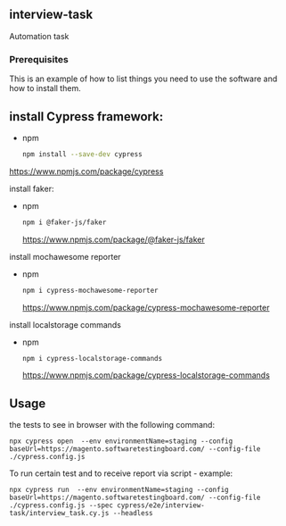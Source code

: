 ## interview-task

Automation task

### Prerequisites

This is an example of how to list things you need to use the software and how to install them.

## install Cypress framework:

- npm
  ```sh
  npm install --save-dev cypress
  ```

https://www.npmjs.com/package/cypress

install faker:

- npm
  ```sh
  npm i @faker-js/faker
  ```
  https://www.npmjs.com/package/@faker-js/faker

install mochawesome reporter

- npm
  ```sh
  npm i cypress-mochawesome-reporter
  ```
  https://www.npmjs.com/package/cypress-mochawesome-reporter

install localstorage commands

- npm
  ```sh
  npm i cypress-localstorage-commands
  ```
  https://www.npmjs.com/package/cypress-localstorage-commands

## Usage

the tests to see in browser with the following command:

```
npx cypress open  --env environmentName=staging --config baseUrl=https://magento.softwaretestingboard.com/ --config-file ./cypress.config.js
```

To run certain test and to receive report via script - example:

```
npx cypress run  --env environmentName=staging --config baseUrl=https://magento.softwaretestingboard.com/ --config-file ./cypress.config.js --spec cypress/e2e/interview-task/interview_task.cy.js --headless
```
